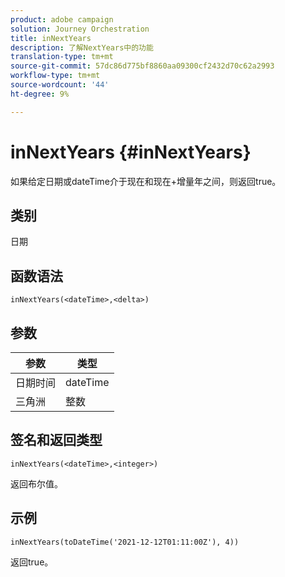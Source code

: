 ```yaml
---
product: adobe campaign
solution: Journey Orchestration
title: inNextYears
description: 了解NextYears中的功能
translation-type: tm+mt
source-git-commit: 57dc86d775bf8860aa09300cf2432d70c62a2993
workflow-type: tm+mt
source-wordcount: '44'
ht-degree: 9%

---
```



# inNextYears {#inNextYears}

如果给定日期或dateTime介于现在和现在+增量年之间，则返回true。

## 类别

日期

## 函数语法

`inNextYears(<dateTime>,<delta>)`

## 参数

| 参数 | 类型 |
|-----------|------------------|
| 日期时间 | dateTime |
| 三角洲 | 整数 |

## 签名和返回类型

`inNextYears(<dateTime>,<integer>)`

返回布尔值。

## 示例

`inNextYears(toDateTime('2021-12-12T01:11:00Z'), 4))`

返回true。
